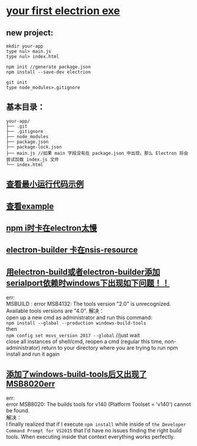 # [your first electrion exe](https://electronjs.org/docs/tutorial/first-app#trying-this-example)
## new project:
```
mkdir your-app
type nul> main.js
type nul> index.html
```
```
npm init //generate package.json
npm install --save-dev electrion 
```
```
git init 
type node_modules>.gitignore
```
## 基本目录：
```
your-app/
├── .git
├── .gitignore
├── node_modules     
├── package.json 
├── package-lock.json  
├── main.js //如果 main 字段没有在 package.json 中出现，那么 Electron 将会尝试加载 index.js 文件
└── index.html   
```
## [查看最小运行代码示例](https://electronjs.org/docs/tutorial/first-app#trying-this-example)
## [查看example](https://github.com/electron/electron-quick-start)
## [npm i时卡在electron太慢](https://blog.csdn.net/qq_33699981/article/details/78516618)
## [electron-builder 卡在nsis-resource](https://segmentfault.com/q/1010000011726124/a-1020000011912627)
## [用electron-build或者electron-builder添加serialport依赖时windows下出现如下问题！！](https://github.com/chjj/pty.js/issues/60)
err:  
MSBUILD : error MSB4132: The tools version "2.0" is unrecognized. Available tools versions are "4.0".
解决：  
open up a new cmd as administrator and run this command:  
`npm install --global --production windows-build-tools`  
then  
`npm config set msvs_version 2017 --global`    //just wait  
close all instances of shell/cmd, reopen a cmd (regular this time, non-administrator) return to your directory where you are trying to run npm install and run it again

## [添加了windows-build-tools后又出现了MSB8020err](https://github.com/brianmcd/contextify/issues/210)
err:  
error MSB8020: The builds tools for v140 (Platform Toolset = 'v140') cannot be found.  
解决：  
I finally realized that if I execute `npm install` while inside of `the Developer Command Prompt for VS2015` that I'd have no issues finding the right build tools. When executing inside that context everything works perfectly.